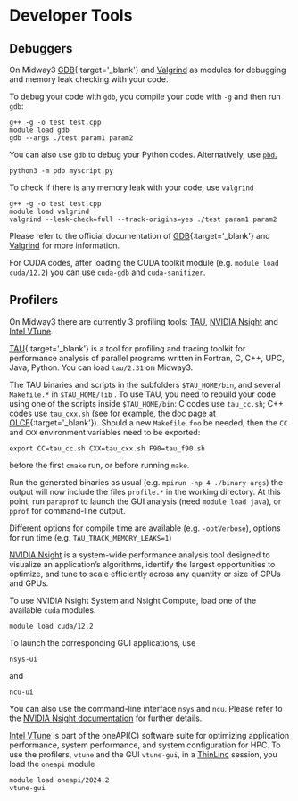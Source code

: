 # Developer Tools

## Debuggers

On Midway3 [GDB](https://www.sourceware.org/gdb/documentation/){:target='_blank'} and <a href='https://valgrind.org/docs/manual/quick-start.html' target='_blank'>Valgrind</a> as modules for debugging and memory leak checking with your code.

To debug your code with `gdb`, you compile your code with `-g` and then run `gdb`:
```
g++ -g -o test test.cpp
module load gdb
gdb --args ./test param1 param2
```
You can also use `gdb` to debug your Python codes. Alternatively, use <a href='https://docs.python.org/3/library/pdb.html' target='_blank'>`pbd`.</a>

```
python3 -m pdb myscript.py
```
To check if there is any memory leak with your code, use `valgrind`
```
g++ -g -o test test.cpp
module load valgrind
valgrind --leak-check=full --track-origins=yes ./test param1 param2
```
Please refer to the official documentation of [GDB](https://www.sourceware.org/gdb/documentation/){:target='_blank'} and <a href='https://valgrind.org/docs/manual/quick-start.html' target='_blank'>Valgrind</a> for more information.

For CUDA codes, after loading the CUDA toolkit module (e.g. `module load cuda/12.2`) you can use `cuda-gdb` and `cuda-sanitizer`.


## Profilers

On Midway3 there are currently 3 profiling tools: [TAU](http://www.cs.uoregon.edu/research/tau/home.php), [NVIDIA Nsight](https://developer.nvidia.com/nsight-systems) and [Intel VTune](https://www.intel.com/content/www/us/en/developer/tools/oneapi/vtune-profiler.html).

[TAU](http://www.cs.uoregon.edu/research/tau/home.php){:target='_blank'} is a tool for profiling and tracing toolkit for performance
analysis of parallel programs written in Fortran, C, C++, UPC, Java, Python. You can load `tau/2.31` on Midway3.

The TAU binaries and scripts in the subfolders `$TAU_HOME/bin`, and several `Makefile.*` in `$TAU_HOME/lib` .
To use TAU, you need to rebuild your code using one of the scripts inside `$TAU_HOME/bin`: C codes use `tau_cc.sh`; C++ codes use `tau_cxx.sh`
(see for example, the doc page at [OLCF](https://docs.olcf.ornl.gov/software/profiling/TAU.html){:target='_blank'}).
Should a new `Makefile.foo` be needed, then the `CC` and `CXX` environment variables need to be exported: 

```
export CC=tau_cc.sh CXX=tau_cxx.sh F90=tau_f90.sh
```
before the first `cmake` run, or before running `make`.

Run the generated binaries as usual (e.g. `mpirun -np 4 ./binary args`) the output will now include the files `profile.*` in the working directory.
At this point, run `paraprof` to launch the GUI analysis (need `module load java`), or `pprof` for command-line output.

Different options for compile time are available (e.g. `-optVerbose`), options for run time (e.g. `TAU_TRACK_MEMORY_LEAKS=1`)

[NVIDIA Nsight](https://developer.nvidia.com/nsight-systems) is a system-wide performance analysis tool designed to visualize an application’s algorithms, identify the largest opportunities to optimize, and tune to scale efficiently across any quantity or size of CPUs and GPUs.

To use NVIDIA Nsight System and Nsight Compute, load one of the available `cuda` modules.
```
module load cuda/12.2
```
To launch the corresponding GUI applications, use
```
nsys-ui
```
and
```
ncu-ui
```
You can also use the command-line interface `nsys` and `ncu`. Please refer to the [NVIDIA Nsight documentation](https://docs.nvidia.com/nsight-systems/index.html) for further details.

[Intel VTune](https://www.intel.com/content/www/us/en/developer/tools/oneapi/vtune-profiler.html) is part of the oneAPI(C) software suite for optimizing application performance, system performance, and system configuration for HPC.
To use the profilers, `vtune` and the GUI `vtune-gui`, in a [ThinLinc](../thinlinc/main.md) session, you load the `oneapi` module
```
module load oneapi/2024.2
vtune-gui
```
